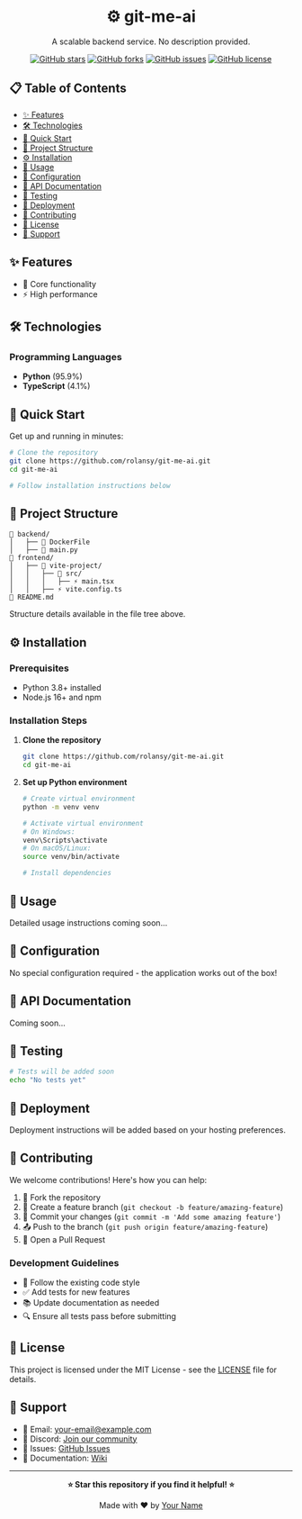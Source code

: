 <div align="center">

# ⚙️ git-me-ai

A scalable backend service. No description provided.

[![GitHub stars](https://img.shields.io/github/stars/{github_user}/{repo_name})](https://github.com/{github_user}/{repo_name}/stargazers)
[![GitHub forks](https://img.shields.io/github/forks/{github_user}/{repo_name})](https://github.com/{github_user}/{repo_name}/network)
[![GitHub issues](https://img.shields.io/github/issues/{github_user}/{repo_name})](https://github.com/{github_user}/{repo_name}/issues)
[![GitHub license](https://img.shields.io/github/license/{github_user}/{repo_name})](https://github.com/{github_user}/{repo_name}/blob/main/LICENSE)



</div>

## 📋 Table of Contents

- [✨ Features](#-features)
- [🛠️ Technologies](#️-technologies)
- [🚀 Quick Start](#-quick-start)
- [📁 Project Structure](#-project-structure)
- [⚙️ Installation](#️-installation)
- [🎯 Usage](#-usage)
- [🔧 Configuration](#-configuration)
- [📖 API Documentation](#-api-documentation)
- [🧪 Testing](#-testing)
- [🚢 Deployment](#-deployment)
- [🤝 Contributing](#-contributing)
- [📝 License](#-license)
- [💬 Support](#-support)

## ✨ Features

- 🚀 Core functionality
- ⚡ High performance

## 🛠️ Technologies

### Programming Languages

- **Python** (95.9%)
- **TypeScript** (4.1%)


## 🚀 Quick Start

Get up and running in minutes:

```bash
# Clone the repository
git clone https://github.com/rolansy/git-me-ai.git
cd git-me-ai

# Follow installation instructions below
```

## 📁 Project Structure

```
📁 backend/
│   ├── 🐳 DockerFile
│   ├── 🐍 main.py
📁 frontend/
│   ├── 📁 vite-project/
│   │   ├── 📁 src/
│   │   │   ├── ⚡ main.tsx
│   │   ├── ⚡ vite.config.ts
📝 README.md
```

Structure details available in the file tree above.

## ⚙️ Installation

### Prerequisites

- Python 3.8+ installed
- Node.js 16+ and npm

### Installation Steps

1. **Clone the repository**
   ```bash
   git clone https://github.com/rolansy/git-me-ai.git
   cd git-me-ai
   ```

2. **Set up Python environment**
   ```bash
   # Create virtual environment
   python -m venv venv

   # Activate virtual environment
   # On Windows:
   venv\Scripts\activate
   # On macOS/Linux:
   source venv/bin/activate

   # Install dependencies
   ```


## 🎯 Usage

Detailed usage instructions coming soon...

## 🔧 Configuration

No special configuration required - the application works out of the box!

## 📖 API Documentation

Coming soon...

## 🧪 Testing

```bash
# Tests will be added soon
echo "No tests yet"
```

## 🚢 Deployment

Deployment instructions will be added based on your hosting preferences.

## 🤝 Contributing

We welcome contributions! Here's how you can help:

1. 🍴 Fork the repository
2. 🌿 Create a feature branch (`git checkout -b feature/amazing-feature`)
3. 💾 Commit your changes (`git commit -m 'Add some amazing feature'`)
4. 📤 Push to the branch (`git push origin feature/amazing-feature`)
5. 🔄 Open a Pull Request

### Development Guidelines

- 📝 Follow the existing code style
- ✅ Add tests for new features
- 📚 Update documentation as needed
- 🔍 Ensure all tests pass before submitting

## 📝 License

This project is licensed under the MIT License - see the [LICENSE](LICENSE) file for details.

## 💬 Support

- 📧 Email: [your-email@example.com](mailto:your-email@example.com)
- 💬 Discord: [Join our community](https://discord.gg/yourserver)
- 🐛 Issues: [GitHub Issues](https://github.com/{github_user}/{repo_name}/issues)
- 📖 Documentation: [Wiki](https://github.com/{github_user}/{repo_name}/wiki)

---

<div align="center">

**⭐ Star this repository if you find it helpful! ⭐**

Made with ❤️ by [Your Name](https://github.com/{github_user})

</div>